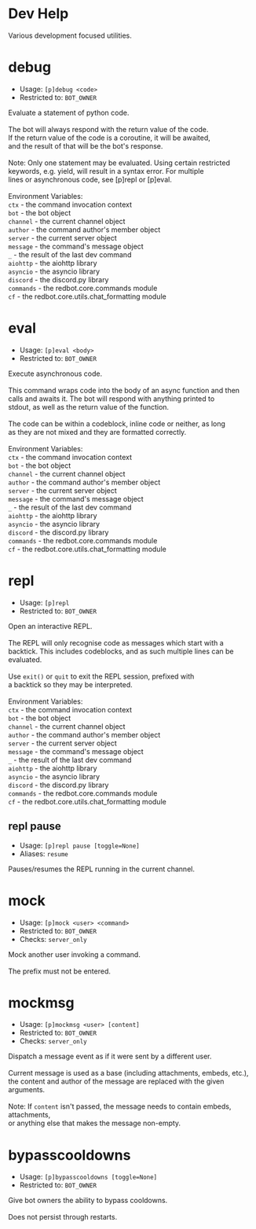 # Dev Help

Various development focused utilities.

# debug
 - Usage: `[p]debug <code> `
 - Restricted to: `BOT_OWNER`

Evaluate a statement of python code.<br/><br/>The bot will always respond with the return value of the code.<br/>If the return value of the code is a coroutine, it will be awaited,<br/>and the result of that will be the bot's response.<br/><br/>Note: Only one statement may be evaluated. Using certain restricted<br/>keywords, e.g. yield, will result in a syntax error. For multiple<br/>lines or asynchronous code, see [p]repl or [p]eval.<br/><br/>Environment Variables:<br/>    `ctx`      - the command invocation context<br/>    `bot`      - the bot object<br/>    `channel`  - the current channel object<br/>    `author`   - the command author's member object<br/>    `server`    - the current server object<br/>    `message`  - the command's message object<br/>    `_`        - the result of the last dev command<br/>    `aiohttp`  - the aiohttp library<br/>    `asyncio`  - the asyncio library<br/>    `discord`  - the discord.py library<br/>    `commands` - the redbot.core.commands module<br/>    `cf`       - the redbot.core.utils.chat_formatting module

# eval
 - Usage: `[p]eval <body> `
 - Restricted to: `BOT_OWNER`

Execute asynchronous code.<br/><br/>This command wraps code into the body of an async function and then<br/>calls and awaits it. The bot will respond with anything printed to<br/>stdout, as well as the return value of the function.<br/><br/>The code can be within a codeblock, inline code or neither, as long<br/>as they are not mixed and they are formatted correctly.<br/><br/>Environment Variables:<br/>    `ctx`      - the command invocation context<br/>    `bot`      - the bot object<br/>    `channel`  - the current channel object<br/>    `author`   - the command author's member object<br/>    `server`    - the current server object<br/>    `message`  - the command's message object<br/>    `_`        - the result of the last dev command<br/>    `aiohttp`  - the aiohttp library<br/>    `asyncio`  - the asyncio library<br/>    `discord`  - the discord.py library<br/>    `commands` - the redbot.core.commands module<br/>    `cf`       - the redbot.core.utils.chat_formatting module

# repl
 - Usage: `[p]repl `
 - Restricted to: `BOT_OWNER`

Open an interactive REPL.<br/><br/>The REPL will only recognise code as messages which start with a<br/>backtick. This includes codeblocks, and as such multiple lines can be<br/>evaluated.<br/><br/>Use `exit()` or `quit` to exit the REPL session, prefixed with<br/>a backtick so they may be interpreted.<br/><br/>Environment Variables:<br/>    `ctx`      - the command invocation context<br/>    `bot`      - the bot object<br/>    `channel`  - the current channel object<br/>    `author`   - the command author's member object<br/>    `server`    - the current server object<br/>    `message`  - the command's message object<br/>    `_`        - the result of the last dev command<br/>    `aiohttp`  - the aiohttp library<br/>    `asyncio`  - the asyncio library<br/>    `discord`  - the discord.py library<br/>    `commands` - the redbot.core.commands module<br/>    `cf`       - the redbot.core.utils.chat_formatting module

## repl pause
 - Usage: `[p]repl pause [toggle=None] `
 - Aliases: `resume`

Pauses/resumes the REPL running in the current channel.

# mock
 - Usage: `[p]mock <user> <command> `
 - Restricted to: `BOT_OWNER`
 - Checks: `server_only`

Mock another user invoking a command.<br/><br/>The prefix must not be entered.

# mockmsg
 - Usage: `[p]mockmsg <user> [content] `
 - Restricted to: `BOT_OWNER`
 - Checks: `server_only`

Dispatch a message event as if it were sent by a different user.<br/><br/>Current message is used as a base (including attachments, embeds, etc.),<br/>the content and author of the message are replaced with the given arguments.<br/><br/>Note: If `content` isn't passed, the message needs to contain embeds, attachments,<br/>or anything else that makes the message non-empty.

# bypasscooldowns
 - Usage: `[p]bypasscooldowns [toggle=None] `
 - Restricted to: `BOT_OWNER`

Give bot owners the ability to bypass cooldowns.<br/><br/>Does not persist through restarts.

